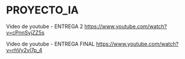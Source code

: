 # PROYECTO_IA

Video de youtube - ENTREGA 2
https://www.youtube.com/watch?v=cPnnSyjZZ5s

Video de youtube - ENTREGA FINAL
https://www.youtube.com/watch?v=rhVy2vI7p_4

